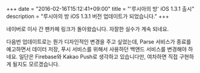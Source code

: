 +++
date = "2016-02-16T15:12:41+09:00"
title = "'루시아의 방' iOS 1.3.1 출시"
description = "루시아의 방 iOS 1.3.1 버전 업데이트가 되었습니다."
+++

네이버로 이사 간 팬카페 링크가 돌아왔습니다. 자잘한 실수가 계속 되네요.

다음번 업데이트로는 뭔가 디자인적인 변경을 주고 싶었는데, Parse 서비스가 종료를 예고하면서 데이터 저장, 푸시 서비스를 위해서 사용하던 백앤드 서비스를 변경해야 하네요. 일단은 Firebase와 Kakao Push로 생각하고 있습니다만, 여차하면 직접 구현하게 될지도 모르겠습니다.